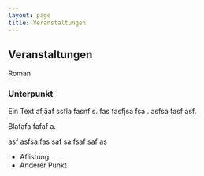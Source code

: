 ```yaml
---
layout: page
title: Veranstaltungen
---
```


## Veranstaltungen

Roman

### Unterpunkt
Ein Text af,äaf ssfla fasnf s. fas fasfjsa fsa . asfsa fasf asf.

Blafafa fafaf a.

asf asfsa.fas saf sa.fsaf saf as

- Aflistung
- Anderer Punkt
